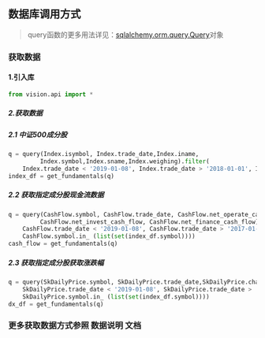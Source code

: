 ## 数据库调用方式
> query函数的更多用法详见：[sqlalchemy.orm.query.Query](https://docs.sqlalchemy.org/en/rel_1_0/orm/query.html)对象

### 获取数据
#### 1.引入库
``` python
from vision.api import *
```
##### 2.获取数据
##### 2.1 中证500成分股
``` python
q = query(Index.isymbol, Index.trade_date,Index.iname,
         Index.symbol,Index.sname,Index.weighing).filter(
    Index.trade_date < '2019-01-08', Index.trade_date > '2018-01-01', Index.isymbol=='000905.XSHG')
index_df = get_fundamentals(q)
```

##### 2.2 获取指定成分股现金流数据
```python
q = query(CashFlow.symbol, CashFlow.trade_date, CashFlow.net_operate_cash_flow,
         CashFlow.net_invest_cash_flow, CashFlow.net_finance_cash_flow).filter(
    CashFlow.trade_date < '2019-01-08', CashFlow.trade_date > '2017-01-01',
    CashFlow.symbol.in_ (list(set(index_df.symbol))))
cash_flow = get_fundamentals(q)
```

##### 2.3 获取指定成分股获取涨跌幅
```python
q = query(SkDailyPrice.symbol, SkDailyPrice.trade_date,SkDailyPrice.change_pct).filter(
    SkDailyPrice.trade_date < '2019-01-08', SkDailyPrice.trade_date > '2017-01-01', 
    SkDailyPrice.symbol.in_ (list(set(index_df.symbol))))
dx_df = get_fundamentals(q)
```

### 更多获取数据方式参照 数据说明 文档